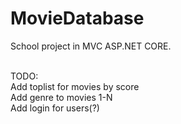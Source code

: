 # MovieDatabase
School project in MVC ASP.NET CORE.

<br/>
TODO:<br/>
Add toplist for movies by score<br/>
Add genre to movies 1-N<br/>
Add login for users(?)